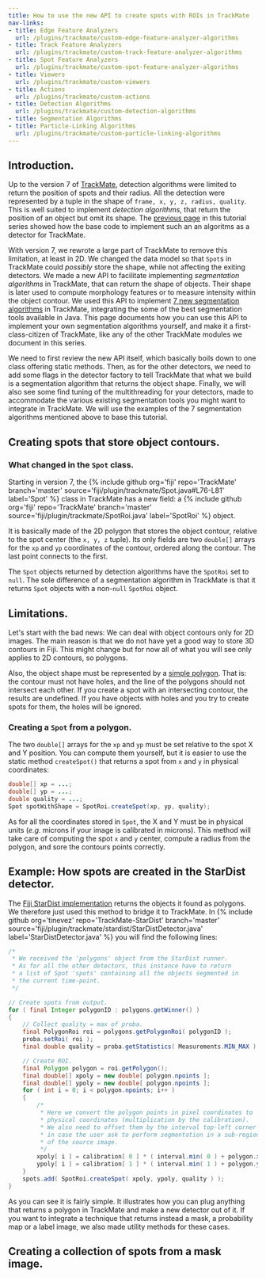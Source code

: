 ```yaml
---
title: How to use the new API to create spots with ROIs in TrackMate
nav-links:
- title: Edge Feature Analyzers
  url: /plugins/trackmate/custom-edge-feature-analyzer-algorithms
- title: Track Feature Analyzers
  url: /plugins/trackmate/custom-track-feature-analyzer-algorithms
- title: Spot Feature Analyzers
  url: /plugins/trackmate/custom-spot-feature-analyzer-algorithms
- title: Viewers
  url: /plugins/trackmate/custom-viewers
- title: Actions
  url: /plugins/trackmate/custom-actions
- title: Detection Algorithms
  url: /plugins/trackmate/custom-detection-algorithms
- title: Segmentation Algorithms
- title: Particle-Linking Algorithms
  url: /plugins/trackmate/custom-particle-linking-algorithms
---
```


## Introduction.

Up to the version 7 of [TrackMate](/plugins/trackmate/index), detection algorithms were limited to return the position of spots and their radius. All the detection were represented by a tuple in the shape of `frame, x, y, z, radius, quality`. This is well suited to implement _detection algorithms_, that return the position of an object but omit its shape. The [previous page](/plugins/trackmate/custom-detection-algorithms) in this tutorial series showed how the base code to implement such an an algoritms as a detector for TrackMate.

With version 7, we rewrote a large part of TrackMate to remove this limitation, at least in 2D. We changed the data model so that `Spot`s in TrackMate could _possibly_ store the shape, while not affecting the exiting detectors. We made a new API to facilitate implementing _segmentation algorithms_ in TrackMate, that can return the shape of objects. Their shape is later used to compute morphology features or to measure intensity within the object contour. We used this API to implement [7 new segmentation algorithms](/plugins/trackmate/trackmate-v7-detectors) in TrackMate, integrating the some of the best segmentation tools available in Java. This page documents how you can use this API to implement your own segmentation algorithms yourself, and make it a first-class-citizen of TrackMate, like any of the other TrackMate modules we document in this series.

We need to first review the new API itself, which basically boils down to one class offering static methods. Then, as for the other detectors, we need to add some flags in the detector factory to tell TrackMate that what we build is a segmentation algorithm that returns the object shape. Finally, we will also see some find tuning of the multithreading for your detectors, made to accommodate the various existing segmentation tools you might want to integrate in TrackMate. We will use the examples of the 7 segmentation algorithms mentioned above to base this tutorial.

## Creating spots that store object contours. 

 ### What changed in the `Spot` class.

Starting in version 7, the {% include github org='fiji' repo='TrackMate' branch='master' source='fiji/plugin/trackmate/Spot.java#L76-L81' label='Spot' %} class in TrackMate has a new field: a  {% include github org='fiji' repo='TrackMate' branch='master' source='fiji/plugin/trackmate/SpotRoi.java' label='SpotRoi' %} object.

It is basically made of the 2D polygon that stores the object contour, relative to the spot center (the `x, y, z` tuple). Its only fields are two `double[]` arrays for the `xp` and `yp` coordinates of the contour, ordered along the contour. The last point connects to the first.

The `Spot` objects returned by detection algorithms have the `SpotRoi` set to `null`. The sole difference of a segmentation algorithm in TrackMate is that it returns `Spot` objects with a non-`null` `SpotRoi` object.

## Limitations.

Let's start with the bad news: We can deal with object contours only for 2D images. The main reason is that we do not have yet a good way to store 3D contours in Fiji. This might change but for now all of what you will see only applies to 2D contours, so polygons.

Also, the object shape must be represented by a [simple polygon](https://en.wikipedia.org/wiki/Simple_polygon). That is: the contour must not have holes, and the line of the polygons should not intersect each other. If you create a spot with an intersecting contour, the results are undefined. If you have objects with holes and you try to create spots for them, the holes will be ignored.

### Creating a `Spot` from a polygon.

The two `double[]` arrays for the `xp` and `yp` must be set relative to the spot X and Y position. You can compute them yourself, but it is easier to use the static method `createSpot()` that returns a spot from `x` and `y` in physical coordinates:

```java
double[] xp = ...;
double[] yp = ...;
double quality = ...;
Spot spotWithShape = SpotRoi.createSpot(xp, yp, quality);
```

As for all the coordinates stored in `Spot`, the X and Y must be in physical units (_e.g._ microns if your image is calibrated in microns). This method will take care of computing the spot `x` and `y` center, compute a radius from the polygon, and sore the contours points correctly.

## Example: How spots are created in the StarDist detector.

The [Fiji StarDist implementation](https://github.com/stardist/stardist-imagej/) returns the objects it found as polygons. We therefore just used this method to bridge it to TrackMate. In {% include github org='tinevez' repo='TrackMate-StarDist' branch='master' source='fiji/plugin/trackmate/stardist/StarDistDetector.java' label='StarDistDetector.java' %} you will find the following lines:

```java
/*
 * We received the 'polygons' object from the StarDist runner.
 * As for all the other detectors, this instance have to return
 * a list of Spot 'spots' containing all the objects segmented in 
 * the current time-point.
 */

// Create spots from output.
for ( final Integer polygonID : polygons.getWinner() )
{
    // Collect quality = max of proba.
    final PolygonRoi roi = polygons.getPolygonRoi( polygonID );
    proba.setRoi( roi );
    final double quality = proba.getStatistics( Measurements.MIN_MAX ).max;

    // Create ROI.
    final Polygon polygon = roi.getPolygon();
    final double[] xpoly = new double[ polygon.npoints ];
    final double[] ypoly = new double[ polygon.npoints ];
    for ( int i = 0; i < polygon.npoints; i++ )
    {
        /*
         * Here we convert the polygon points in pixel coordinates to 
         * physical coordinates (multiplication by the calibration).
         * We also need to offset them by the interval top-left corner
         * in case the user ask to perform segmentation in a sub-region
         * of the source image.
         */
        xpoly[ i ] = calibration[ 0 ] * ( interval.min( 0 ) + polygon.xpoints[ i ] );
        ypoly[ i ] = calibration[ 1 ] * ( interval.min( 1 ) + polygon.ypoints[ i ] );
    }
    spots.add( SpotRoi.createSpot( xpoly, ypoly, quality ) );
}
```

As you can see it is fairly simple. It illustrates how you can plug anything that returns a polygon in TrackMate and make a new detector out of it. If you want to integrate a technique that returns instead a mask, a probability map or a label image, we also made utility methods for these cases.

## Creating a collection of spots from a mask image.

